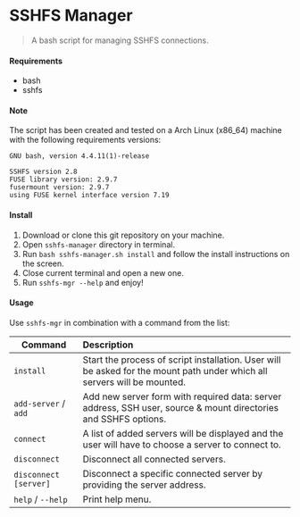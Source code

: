 # SSHFS Manager
> A bash script for managing SSHFS connections.

#### Requirements
* bash
* sshfs

#### Note
The script has been created and tested on a Arch Linux (x86_64) machine with the following requirements versions:  
```
GNU bash, version 4.4.11(1)-release

SSHFS version 2.8
FUSE library version: 2.9.7
fusermount version: 2.9.7
using FUSE kernel interface version 7.19
```

#### Install
1. Download or clone this git repository on your machine.
2. Open ``sshfs-manager`` directory in terminal.
3. Run ``bash sshfs-manager.sh install`` and follow the install instructions on the screen.
4. Close current terminal and open a new one.
5. Run ``sshfs-mgr --help`` and enjoy!

#### Usage
Use ``sshfs-mgr`` in combination with a command from the list:  

| Command                               |  Description       
|---------------------------------------|:--------------
| ``install``                           | Start the process of script installation. User will be asked for the mount path under which all servers will be mounted.
| ``add-server`` / ``add``                        | Add new server form with required data: server address, SSH user, source & mount directories and SSHFS options.
| ``connect``                           | A list of added servers will be displayed and the user will have to choose a server to connect to.
| ``disconnect``                        | Disconnect all connected servers.
| ``disconnect [server]``               | Disconnect a specific connected server by providing the server address.
| ``help`` / ``--help``                 | Print help menu.
